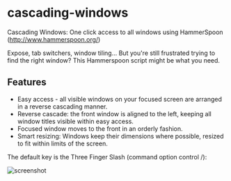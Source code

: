 # cascading-windows
Cascading Windows: One click access to all windows using HammerSpoon (http://www.hammerspoon.org/)

Expose, tab switchers, window tiling... But you're still frustrated trying to find the right window? This Hammerspoon script might be what you need.


## Features

  - Easy access -  all visible windows on your focused screen are arranged in a reverse cascading manner.
  - Reverse cascade:  the front window is aligned to the left, keeping all window titles visible within easy access.
  - Focused window moves to the front in an orderly fashion.
  - Smart resizing: Windows keep their dimensions where possible, resized to fit within limits of the screen.
  
  
The default key is the Three Finger Slash (command option control /):

![screenshot](https://user-images.githubusercontent.com/594871/87063699-985c4e80-c206-11ea-8a7c-a0906ef7e854.png)
